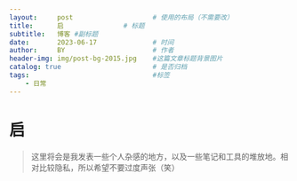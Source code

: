 ```yaml
---
layout:     post   				    # 使用的布局（不需要改）
title:      启 				# 标题 
subtitle:   博客 #副标题
date:       2023-06-17 				# 时间
author:     BY 						# 作者
header-img: img/post-bg-2015.jpg 	#这篇文章标题背景图片
catalog: true 						# 是否归档
tags:								#标签
    - 日常
---
```

# 启
>这里将会是我发表一些个人杂感的地方，以及一些笔记和工具的堆放地。相对比较隐私，所以希望不要过度声张（笑）
